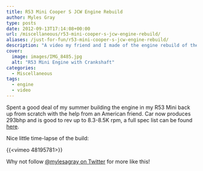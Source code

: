 ```yaml
---
title: R53 Mini Cooper S JCW Engine Rebuild
author: Myles Gray
type: posts
date: 2012-09-13T17:14:08+00:00
url: /miscellaneous/r53-mini-cooper-s-jcw-engine-rebuild/
aliases: /just-for-fun/r53-mini-cooper-s-jcw-engine-rebuild/
description: "A video my friend and I made of the engine rebuild of the R53 Mini Cooper S."
cover:
  image: images/IMG_8485.jpg
  alt: "R53 Mini Engine with Crankshaft"
categories:
  - Miscellaneous
tags:
  - engine
  - video
---
```

Spent a good deal of my summer building the engine in my R53 Mini back up from scratch with the help from an American friend. Car now produces 293bhp and is good to rev up to 8.3-8.5K rpm, a full spec list can be found [here](https://www.minitorque.com/threads/project-monochrome.20032/).

Nice little time-lapse of the build:

{{<vimeo 48195781>}}

Why not follow [@mylesagray on Twitter][1] for more like this!

 [1]: https://twitter.com/mylesagray